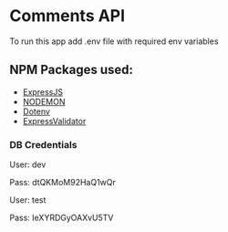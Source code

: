 # Comments API

To run this app add .env file with required env variables

## NPM Packages used:

- [ExpressJS](https://expressjs.com/)
- [NODEMON](https://github.com/remy/nodemon)
- [Dotenv](https://github.com/motdotla/dotenv)
- [ExpressValidator](https://express-validator.github.io/docs/)

### DB Credentials

User: dev

Pass: dtQKMoM92HaQ1wQr

User: test

Pass: IeXYRDGyOAXvU5TV

